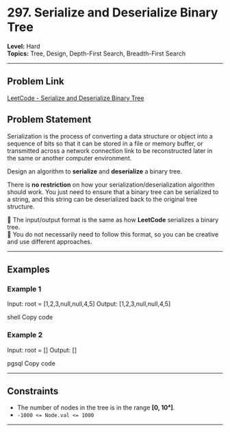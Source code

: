 # 297. Serialize and Deserialize Binary Tree

**Level:** Hard  
**Topics:** Tree, Design, Depth-First Search, Breadth-First Search

---

## Problem Link
[LeetCode - Serialize and Deserialize Binary Tree](https://leetcode.com/problems/serialize-and-deserialize-binary-tree/)

## Problem Statement

Serialization is the process of converting a data structure or object into a sequence of bits so that it can be stored in a file or memory buffer, or transmitted across a network connection link to be reconstructed later in the same or another computer environment.

Design an algorithm to **serialize** and **deserialize** a binary tree.

There is **no restriction** on how your serialization/deserialization algorithm should work. You just need to ensure that a binary tree can be serialized to a string, and this string can be deserialized back to the original tree structure.

🔹 The input/output format is the same as how **LeetCode** serializes a binary tree.  
🔹 You do not necessarily need to follow this format, so you can be creative and use different approaches.

---

## Examples

### Example 1
Input: root = [1,2,3,null,null,4,5]
Output: [1,2,3,null,null,4,5]

shell
Copy code

### Example 2
Input: root = []
Output: []

pgsql
Copy code

---

## Constraints
- The number of nodes in the tree is in the range **[0, 10⁴]**.
- `-1000 <= Node.val <= 1000`

---
